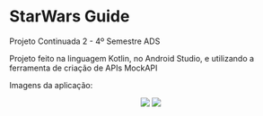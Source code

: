 # StarWars Guide
Projeto Continuada 2 - 4º Semestre ADS

Projeto feito na linguagem Kotlin, no Android Studio, e utilizando a ferramenta de criação de APIs MockAPI

Imagens da aplicação: 

<center>
  <img aling="center" src="https://github.com/henriquemt13/starwarsguide/imagens/telaPersonagem.jpeg"/>
  <img aling="center" src="https://github.com/henriquemt13/starwarsguide/imagens/telaPlaneta.jpeg"/>
</center>